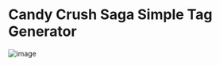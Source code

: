 # Candy Crush Saga Simple Tag Generator
![image](https://github.com/user-attachments/assets/365b01c5-b6db-4e82-bed6-105e5b8ef48d)
